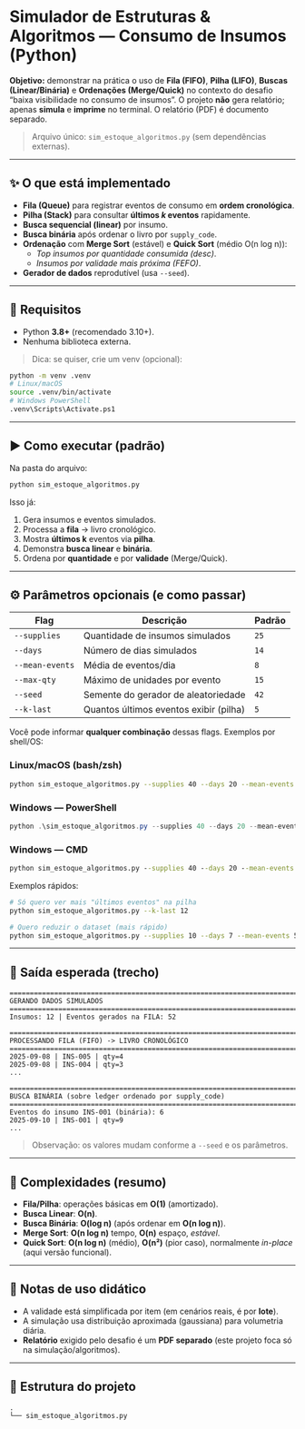 
# Simulador de Estruturas & Algoritmos — Consumo de Insumos (Python)

**Objetivo:** demonstrar na prática o uso de **Fila (FIFO)**, **Pilha (LIFO)**, **Buscas (Linear/Binária)** e **Ordenações (Merge/Quick)**
no contexto do desafio “baixa visibilidade no consumo de insumos”. O projeto **não** gera relatório; apenas **simula** e **imprime** no terminal.
O relatório (PDF) é documento separado.

> Arquivo único: `sim_estoque_algoritmos.py` (sem dependências externas).

---

## ✨ O que está implementado

- **Fila (Queue)** para registrar eventos de consumo em **ordem cronológica**.
- **Pilha (Stack)** para consultar **últimos _k_ eventos** rapidamente.
- **Busca sequencial (linear)** por insumo.
- **Busca binária** após ordenar o livro por `supply_code`.
- **Ordenação** com **Merge Sort** (estável) e **Quick Sort** (médio O(n log n)):
  - *Top insumos por quantidade consumida (desc)*.
  - *Insumos por validade mais próxima (FEFO)*.
- **Gerador de dados** reprodutível (usa `--seed`).

---

## 🧰 Requisitos
- Python **3.8+** (recomendado 3.10+).
- Nenhuma biblioteca externa.

> Dica: se quiser, crie um venv (opcional):
```bash
python -m venv .venv
# Linux/macOS
source .venv/bin/activate
# Windows PowerShell
.venv\Scripts\Activate.ps1
```

---

## ▶️ Como executar (padrão)

Na pasta do arquivo:

```bash
python sim_estoque_algoritmos.py
```

Isso já:
1) Gera insumos e eventos simulados.
2) Processa a **fila** → livro cronológico.
3) Mostra **últimos k** eventos via **pilha**.
4) Demonstra **busca linear** e **binária**.
5) Ordena por **quantidade** e por **validade** (Merge/Quick).

---

## ⚙️ Parâmetros opcionais (e como passar)

| Flag            | Descrição                                     | Padrão |
|-----------------|-----------------------------------------------|--------|
| `--supplies`    | Quantidade de insumos simulados               | `25`   |
| `--days`        | Número de dias simulados                      | `14`   |
| `--mean-events` | Média de eventos/dia                          | `8`    |
| `--max-qty`     | Máximo de unidades por evento                 | `15`   |
| `--seed`        | Semente do gerador de aleatoriedade           | `42`   |
| `--k-last`      | Quantos últimos eventos exibir (pilha)        | `5`    |

Você pode informar **qualquer combinação** dessas flags. Exemplos por shell/OS:

### Linux/macOS (bash/zsh)
```bash
python sim_estoque_algoritmos.py --supplies 40 --days 20 --mean-events 10 --max-qty 25 --seed 2025 --k-last 8
```

### Windows — PowerShell
```powershell
python .\sim_estoque_algoritmos.py --supplies 40 --days 20 --mean-events 10 --max-qty 25 --seed 2025 --k-last 8
```

### Windows — CMD
```cmd
python sim_estoque_algoritmos.py --supplies 40 --days 20 --mean-events 10 --max-qty 25 --seed 2025 --k-last 8
```

Exemplos rápidos:
```bash
# Só quero ver mais "últimos eventos" na pilha
python sim_estoque_algoritmos.py --k-last 12

# Quero reduzir o dataset (mais rápido)
python sim_estoque_algoritmos.py --supplies 10 --days 7 --mean-events 5 --k-last 5
```

---

## 🧪 Saída esperada (trecho)

```text
========================================================================
GERANDO DADOS SIMULADOS
========================================================================
Insumos: 12 | Eventos gerados na FILA: 52

========================================================================
PROCESSANDO FILA (FIFO) -> LIVRO CRONOLÓGICO
========================================================================
2025-09-08 | INS-005 | qty=4
2025-09-08 | INS-004 | qty=3
...

========================================================================
BUSCA BINÁRIA (sobre ledger ordenado por supply_code)
========================================================================
Eventos do insumo INS-001 (binária): 6
2025-09-10 | INS-001 | qty=9
...
```

> Observação: os valores mudam conforme a `--seed` e os parâmetros.

---

## 🧠 Complexidades (resumo)

- **Fila/Pilha**: operações básicas em **O(1)** (amortizado).
- **Busca Linear**: **O(n)**.
- **Busca Binária**: **O(log n)** (após ordenar em **O(n log n)**).
- **Merge Sort**: **O(n log n)** tempo, **O(n)** espaço, *estável*.
- **Quick Sort**: **O(n log n)** (médio), **O(n²)** (pior caso), normalmente *in-place* (aqui versão funcional).

---

## 🧾 Notas de uso didático

- A validade está simplificada por item (em cenários reais, é por **lote**).
- A simulação usa distribuição aproximada (gaussiana) para volumetria diária.
- **Relatório** exigido pelo desafio é um **PDF separado** (este projeto foca só na simulação/algoritmos).

---

## 📂 Estrutura do projeto
```
.
└── sim_estoque_algoritmos.py
```
